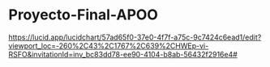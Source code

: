# Proyecto-Final-APOO

https://lucid.app/lucidchart/57ad65f0-37e0-4f7f-a75c-9c7424c6ead1/edit?viewport_loc=-260%2C43%2C1767%2C639%2CHWEp-vi-RSFO&invitationId=inv_bc83dd78-ee90-4104-b8ab-56432f2916e4#
